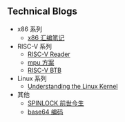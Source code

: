 ## Technical Blogs

- x86 系列
    - [x86 汇编笔记](./blog/assembly_language.md)
- RISC-V 系列
    - [RISC-V Reader](./blog/riscv_reader/README.md)
    - [mpu 方案](./blog/mpu/mpu_solution.md)
    - [RISC-V BTB](./blog/riscv_btb.md)
- Linux 系列
    - [Understanding the Linux Kernel](./blog/understand_kernel/README.md)
- 其他
    - [SPINLOCK 前世今生](./blog/spinlock/spinlock_history.md)
    - [base64 编码](./blog/base64_coding.md)
